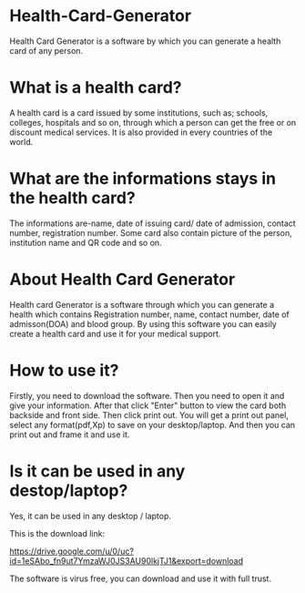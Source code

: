 # Health-Card-Generator

Health Card Generator is a software by which you can generate a health card of any person.

# What is a health card?

A health card is a card issued by some institutions, such as; schools, colleges, hospitals and so on, through which a person can get the free or on discount medical services.
It is also provided in every countries of the world.

# What are the informations stays in the health card?
The informations are-name, date of issuing card/ date of admission, contact number, registration number. Some card also contain picture of the person, institution name and QR code and so on.

# About Health Card Generator
Health card Generator is a software through which you can generate a health which contains Registration number, name, contact number, date of admisson(DOA) and blood group.
By using this software you can easily create a health card and use it for your medical support.

# How to use it?
Firstly, you need to download the software. Then you need to open it and give your information. After that click "Enter" button to view the card both backside and front side. Then
click print out. You will get a print out panel, select any format(pdf,Xp) to save on your desktop/laptop. And then you can print out and frame it and use it.

# Is it can be used in any destop/laptop?
Yes, it can be used in any desktop / laptop.

This is the download link: 

https://drive.google.com/u/0/uc?id=1eSAbo_fn9ut7YmzaWJ0JS3AU90lkjTJ1&export=download

The software is virus free, you can download and use it with full trust.
